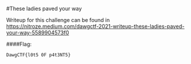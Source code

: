 #These ladies paved your way

Writeup for this challenge can be found in 
https://nitroze.medium.com/dawgctf-2021-writeup-these-ladies-paved-your-way-5589904573f0

####Flag:
```
DawgCTF{l0t5 0F p4t3NT5}
```
